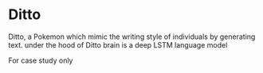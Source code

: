 # Ditto
Ditto, a Pokemon which mimic the writing style of individuals by generating text. under the hood of Ditto brain is a deep LSTM language model

For case study only
